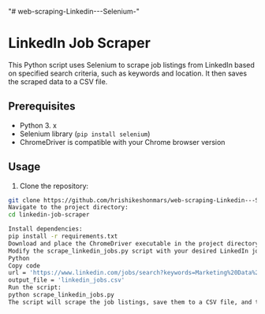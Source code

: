 "# web-scraping-Linkedin---Selenium-" 
# LinkedIn Job Scraper

This Python script uses Selenium to scrape job listings from LinkedIn based on specified search criteria, such as keywords and location. It then saves the scraped data to a CSV file.

## Prerequisites

- Python 3. x
- Selenium library (`pip install selenium`)
- ChromeDriver is compatible with your Chrome browser version

## Usage

1. Clone the repository:

```bash
git clone https://github.com/hrishikeshonmars/web-scraping-Linkedin---Selenium.git
Navigate to the project directory:
cd linkedin-job-scraper

Install dependencies:
pip install -r requirements.txt
Download and place the ChromeDriver executable in the project directory. You can download ChromeDriver from here.
Modify the scrape_linkedin_jobs.py script with your desired LinkedIn job search URL and output file name:
Python
Copy code
url = 'https://www.linkedin.com/jobs/search?keywords=Marketing%20Data%20Analyst&location=Berlin%2C%20Berlin%2C%20Germany&geoId=106967730&trk=public_jobs_jobs-search-bar_search-submit&position=1&pageNum=0'
output_file = 'linkedin_jobs.csv'
Run the script:
python scrape_linkedin_jobs.py
The script will scrape the job listings, save them to a CSV file, and then terminate.
